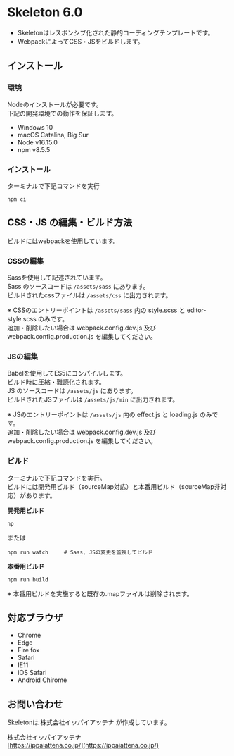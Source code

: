 # Skeleton 6.0

+ Skeletonはレスポンシブ化された静的コーディングテンプレートです。
+ WebpackによってCSS・JSをビルドします。

## インストール

### 環境

Nodeのインストールが必要です。<br>
下記の開発環境での動作を保証します。

- Windows 10
- macOS Catalina, Big Sur
- Node v16.15.0
- npm v8.5.5

### インストール

ターミナルで下記コマンドを実行

```shell
npm ci
```

## CSS・JS の編集・ビルド方法

ビルドにはwebpackを使用しています。

### CSSの編集

Sassを使用して記述されています。<br>
Sass のソースコードは `/assets/sass` にあります。<br>
ビルドされたcssファイルは `/assets/css` に出力されます。

※ CSSのエントリーポイントは `/assets/sass` 内の style.scss と editor-style.scss のみです。<br>
追加・削除したい場合は webpack.config.dev.js 及び webpack.config.production.js を編集してください。

### JSの編集

Babelを使用してES5にコンパイルします。<br>
ビルド時に圧縮・難読化されます。<br>
JS のソースコードは `/assets/js` にあります。<br>
ビルドされたJSファイルは `/assets/js/min` に出力されます。<br>

※ JSのエントリーポイントは `/assets/js` 内の effect.js と loading.js のみです。<br>
追加・削除したい場合は webpack.config.dev.js 及び webpack.config.production.js を編集してください。

### ビルド

ターミナルで下記コマンドを実行。<br>
ビルドには開発用ビルド（sourceMap対応）と本番用ビルド（sourceMap非対応）があります。

**開発用ビルド**
```shell
np
```
または
```shell
npm run watch     # Sass, JSの変更を監視してビルド
```

**本番用ビルド**
```shell
npm run build
```

※ 本番用ビルドを実施すると既存の.mapファイルは削除されます。


## 対応ブラウザ

- Chrome
- Edge
- Fire fox
- Safari
- IE11
- iOS Safari
- Android Chirome


## お問い合わせ

Skeletonは 株式会社イッパイアッテナ が作成しています。

株式会社イッパイアッテナ<br>
[https://ippaiattena.co.jp/](https://ippaiattena.co.jp/)